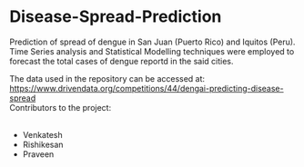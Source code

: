 # Disease-Spread-Prediction

Prediction of spread of dengue in San Juan (Puerto Rico) and Iquitos (Peru). 
<br>
Time Series analysis and Statistical Modelling techniques were employed to forecast the total cases of dengue reportd in the said cities.
<br>

The data used in the repository can be accessed at: https://www.drivendata.org/competitions/44/dengai-predicting-disease-spread
<br>
Contributors to the project:
<br><br>
* Venkatesh <br>
* Rishikesan<br>
* Praveen<br>
